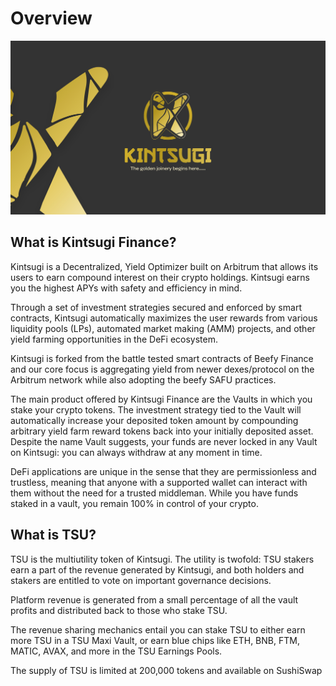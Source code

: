 # Overview

![](<.gitbook/assets/Kintsugi copyeeee.jpg>)

## What is Kintsugi Finance?

Kintsugi is a Decentralized, Yield Optimizer built on Arbitrum that allows its users to earn compound interest on their crypto holdings. Kintsugi earns you the highest APYs with safety and efficiency in mind.

Through a set of investment strategies secured and enforced by smart contracts, Kintsugi automatically maximizes the user rewards from various liquidity pools (LPs),‌ ‌automated market making (AMM) projects,‌ ‌and‌ ‌other yield‌ farming ‌opportunities in the DeFi ecosystem.

Kintsugi is forked from the battle tested smart contracts of Beefy Finance and our core focus is aggregating yield from newer dexes/protocol on the Arbitrum network while also adopting the beefy SAFU practices.

The main product offered by Kintsugi Finance are the Vaults in which you stake your crypto tokens. The investment strategy tied to the Vault will automatically increase your deposited token amount by compounding arbitrary yield farm reward tokens back into your initially deposited asset. Despite the name Vault suggests, your funds are never locked in any Vault on Kintsugi: you can always withdraw at any moment in time.

DeFi applications are unique in the sense that they are permissionless and trustless, meaning that anyone with a supported wallet can interact with them without the need for a trusted middleman. While you have funds staked in a vault, you remain 100% in control of your crypto.

## What is TSU?

TSU is the multiutility token of Kintsugi. The utility is twofold: TSU stakers earn a part of the revenue generated by Kintsugi, and both holders and stakers are entitled to vote on important governance decisions.

Platform revenue is generated from a small percentage of all the vault profits and distributed back to those who stake TSU.

The revenue sharing mechanics entail you can stake TSU to either earn more TSU in a TSU Maxi Vault, or earn blue chips like ETH, BNB, FTM, MATIC, AVAX, and more in the TSU Earnings Pools.

The supply of TSU is limited at 200,000 tokens and available on SushiSwap
